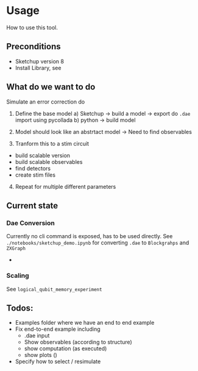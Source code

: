 # Usage

How to use this tool.

## Preconditions

- Sketchup version 8
- Install Library, see

## What do we want to do

Simulate an error correction do

1. Define the base model
a) Sketchup -> build a model -> export do `.dae` import using pycollada
b) python -> build model

2. Model should look like an abstrtact model
-> Need to find observables

3. Tranform this to a stim circuit
- build scalable version
- build scalable observables
- find detectors
- create stim files

4. Repeat for multiple different parameters

## Current state

### Dae Conversion

Currently no cli command is exposed, has to be used directly. See `./notebooks/sketchup_demo.ipynb` for converting `.dae` to `Blockgrahps` and `ZXGraph`

-

### Scaling

See `logical_qubit_memory_experiment`

## Todos:

- Examples folder where we have an end to end example
- Fix end-to-end example including
	- .dae input
	- Show observables (according to structure)
	- show computation (as executed)
	- show plots ()
- Specify how to select / resimulate